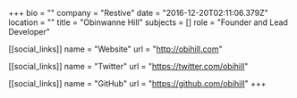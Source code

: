 +++
bio = ""
company = "Restive"
date = "2016-12-20T02:11:06.379Z"
location = ""
title = "Obinwanne Hill"
subjects = []
role = "Founder and Lead Developer"

[[social_links]]
  name = "Website"
  url = "http://obihill.com"

[[social_links]]
  name = "Twitter"
  url = "https://twitter.com/obihill"

[[social_links]]
  name = "GitHub"
  url = "https://github.com/obihill"
+++
